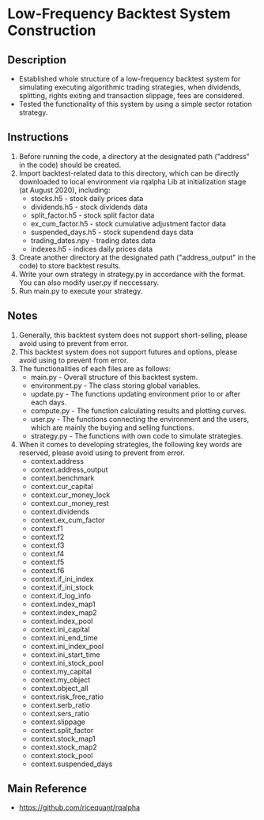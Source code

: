 # Low-Frequency Backtest System Construction

## Description
* Established whole structure of a low-frequency backtest system for simulating executing algorithmic trading strategies, when dividends, splitting, rights exiting and transaction slippage, fees are considered.
* Tested the functionality of this system by using a simple sector rotation strategy.

## Instructions
1.  Before running the code, a directory at the designated path ("address" in the code) should be created.
2.  Import backtest-related data to this directory, which can be directly downloaded to local environment via rqalpha Lib at initialization stage (at August 2020), including:
    * stocks.h5 - stock daily prices data
    * dividends.h5 - stock dividends data
    * split_factor.h5 - stock split factor data
    * ex_cum_factor.h5 - stock cumulative adjustment factor data
    * suspended_days.h5 - stock supendend days data
    * trading_dates.npy - trading dates data
    * indexes.h5 - indices daily prices data
3.  Create another directory at the designated path ("address_output" in the code) to store backtest results.
4.  Write your own strategy in strategy.py in accordance with the format. You can also modify user.py if neccessary.
5.  Run main.py to execute your strategy.

## Notes
1.  Generally, this backtest system does not support short-selling, please avoid using to prevent from error.
2.  This backtest system does not support futures and options, please avoid using to prevent from error.
3.  The functionalities of each files are as follows:
    * main.py - Overall structure of this backtest system.
    * environment.py - The class storing global variables.
    * update.py - The functions updating environment prior to or after each days.
    * compute.py - The function calculating results and plotting curves.
    * user.py - The functions connecting the environment and the users, which are mainly the buying and selling functions.
    * strategy.py - The functions with own code to simulate strategies.
4.  When it comes to developing strategies, the following key words are reserved, please avoid using to prevent from error.
    * context.address
    * context.address_output
    * context.benchmark
    * context.cur_capital
    * context.cur_money_lock
    * context.cur_money_rest
    * context.dividends
    * context.ex_cum_factor
    * context.f1
    * context.f2
    * context.f3
    * context.f4
    * context.f5
    * context.f6
    * context.if_ini_index
    * context.if_ini_stock
    * context.if_log_info
    * context.index_map1
    * context.index_map2
    * context.index_pool
    * context.ini_capital
    * context.ini_end_time
    * context.ini_index_pool
    * context.ini_start_time
    * context.ini_stock_pool
    * context.my_capital
    * context.my_object
    * context.object_all      
    * context.risk_free_ratio
    * context.serb_ratio
    * context.sers_ratio
    * context.slippage
    * context.split_factor
    * context.stock_map1
    * context.stock_map2
    * context.stock_pool
    * context.suspended_days

## Main Reference
* <a href='https://github.com/ricequant/rqalpha' target='_blank'>https://github.com/ricequant/rqalpha</a>
